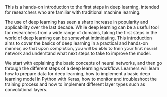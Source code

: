 This is a hands-on introduction to the first steps in deep learning, intended for researchers who are familiar with traditional machine learning.

The use of deep learning has seen a sharp increase in popularity and applicability over the last decade. While deep learning can be a useful tool for researchers from a wide range of domains, taking the first steps in the world of deep learning can be somewhat intimidating. This introduction aims to cover the basics of deep learning in a practical and hands-on manner, so that upon completion, you will be able to train your first neural network and understand what next steps to take to improve the model.

We start with explaining the basic concepts of neural networks, and then go through the different steps of a deep learning workflow. Learners will learn how to prepare data for deep learning, how to implement a basic deep learning model in Python with Keras, how to monitor and troubleshoot the training process and how to implement different layer types such as convolutional layers.
